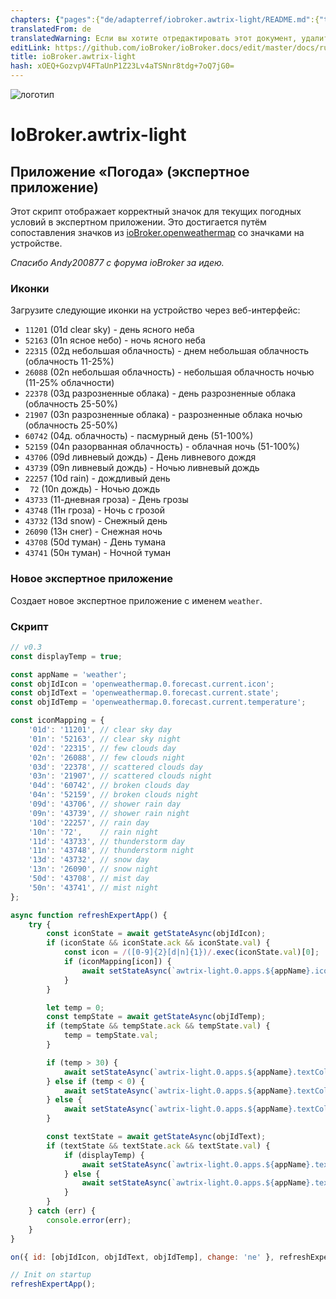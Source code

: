 ```yaml
---
chapters: {"pages":{"de/adapterref/iobroker.awtrix-light/README.md":{"title":{"de":"ioBroker.awtrix-light"},"content":"de/adapterref/iobroker.awtrix-light/README.md"},"de/adapterref/iobroker.awtrix-light/weather-app.md":{"title":{"de":"ioBroker.awtrix-light"},"content":"de/adapterref/iobroker.awtrix-light/weather-app.md"}}}
translatedFrom: de
translatedWarning: Если вы хотите отредактировать этот документ, удалите поле «translationFrom», в противном случае этот документ будет снова автоматически переведен
editLink: https://github.com/ioBroker/ioBroker.docs/edit/master/docs/ru/adapterref/iobroker.awtrix-light/weather-app.md
title: ioBroker.awtrix-light
hash: xOEQ+GozvpV4FTaUnP1Z23Lv4aTSNnr8tdg+7oQ7jG0=
---
```

![логотип](../../../de/admin/awtrix-light.png)

# IoBroker.awtrix-light
## Приложение «Погода» (экспертное приложение)
Этот скрипт отображает корректный значок для текущих погодных условий в экспертном приложении. Это достигается путём сопоставления значков из [ioBroker.openweathermap](https://github.com/ioBroker/ioBroker.openweathermap/tree/master) со значками на устройстве.

*Спасибо Andy200877 с форума ioBroker за идею.*

### Иконки
Загрузите следующие иконки на устройство через веб-интерфейс:

- `11201` (01d clear sky) - день ясного неба
- `52163` (01n ясное небо) - ночь ясного неба
- `22315` (02д небольшая облачность) - днем небольшая облачность (облачность 11-25%)
- `26088` (02n небольшая облачность) - небольшая облачность ночью (11-25% облачности)
- `22378` (03д разрозненные облака) - день разрозненные облака (облачность 25-50%)
- `21907` (03n разрозненные облака) - разрозненные облака ночью (облачность 25-50%)
- `60742` (04д. облачность) - пасмурный день (51-100%)
- `52159` (04n разорванная облачность) - облачная ночь (51-100%)
- `43706` (09d ливневый дождь) - День ливневого дождя
- `43739` (09n ливневый дождь) - Ночью ливневый дождь
- `22257` (10d rain) - дождливый день
- ` 72` (10n дождь) - Ночью дождь
- `43733` (11-дневная гроза) - День грозы
- `43748` (11н гроза) - Ночь с грозой
- `43732` (13d snow) - Снежный день
- `26090` (13н снег) - Снежная ночь
- `43708` (50d туман) - День тумана
- `43741` (50н туман) - Ночной туман

### Новое экспертное приложение
Создает новое экспертное приложение с именем `weather`.

### Скрипт
```javascript
// v0.3
const displayTemp = true;

const appName = 'weather';
const objIdIcon = 'openweathermap.0.forecast.current.icon';
const objIdText = 'openweathermap.0.forecast.current.state';
const objIdTemp = 'openweathermap.0.forecast.current.temperature';

const iconMapping = {
    '01d': '11201', // clear sky day
    '01n': '52163', // clear sky night
    '02d': '22315', // few clouds day
    '02n': '26088', // few clouds night
    '03d': '22378', // scattered clouds day
    '03n': '21907', // scattered clouds night
    '04d': '60742', // broken clouds day
    '04n': '52159', // broken clouds night
    '09d': '43706', // shower rain day
    '09n': '43739', // shower rain night
    '10d': '22257', // rain day
    '10n': '72',    // rain night
    '11d': '43733', // thunderstorm day
    '11n': '43748', // thunderstorm night
    '13d': '43732', // snow day
    '13n': '26090', // snow night
    '50d': '43708', // mist day
    '50n': '43741', // mist night
};

async function refreshExpertApp() {
    try {
        const iconState = await getStateAsync(objIdIcon);
        if (iconState && iconState.ack && iconState.val) {
            const icon = /([0-9]{2}[d|n]{1})/.exec(iconState.val)[0];
            if (iconMapping[icon]) {
                await setStateAsync(`awtrix-light.0.apps.${appName}.icon`, { val: iconMapping[icon] });
            }
        }

        let temp = 0;
        const tempState = await getStateAsync(objIdTemp);
        if (tempState && tempState.ack && tempState.val) {
            temp = tempState.val;
        }

        if (temp > 30) {
            await setStateAsync(`awtrix-light.0.apps.${appName}.textColor`, { val: '#bd2020' });
        } else if (temp < 0) {
            await setStateAsync(`awtrix-light.0.apps.${appName}.textColor`, { val: '#236fd9' });
        } else {
            await setStateAsync(`awtrix-light.0.apps.${appName}.textColor`, { val: '#ffffff' });
        }

        const textState = await getStateAsync(objIdText);
        if (textState && textState.ack && textState.val) {
            if (displayTemp) {
                await setStateAsync(`awtrix-light.0.apps.${appName}.text`, { val: `${textState.val} - ${formatValue(temp, 2)} °C` });
            } else {
                await setStateAsync(`awtrix-light.0.apps.${appName}.text`, { val: textState.val });
            }
        }
    } catch (err) {
        console.error(err);
    }
}

on({ id: [objIdIcon, objIdText, objIdTemp], change: 'ne' }, refreshExpertApp);

// Init on startup
refreshExpertApp();
```